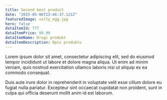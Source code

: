 ```yaml
---
title: Second best product
date: "2015-05-06T23:46:37.121Z"
featuredImage: salty_egg.jpg
hero: false
dataItemId: 777
dataItemPrice: 99.99
dataItemName: Drugi produkt
dataItemDescription: Opis produktu
---
```


Lorem ipsum dolor sit amet, consectetur adipiscing elit, sed do eiusmod tempor incididunt ut labore et dolore magna aliqua. Ut enim ad minim veniam, quis nostrud exercitation ullamco laboris nisi ut aliquip ex ea commodo consequat.

Duis aute irure dolor in reprehenderit in voluptate velit esse cillum dolore eu fugiat nulla pariatur. Excepteur sint occaecat cupidatat non proident, sunt in culpa qui officia deserunt mollit anim id est laborum.